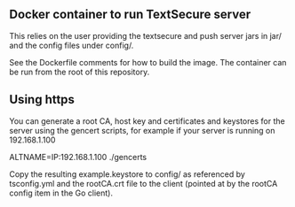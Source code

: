 Docker container to run TextSecure server
-----------------------------------------

This relies on the user providing the textsecure and push server jars in
jar/ and the config files under config/.

See the Dockerfile comments for how to build the image. The container can
be run from the root of this repository.

Using https
-----------

You can generate a root CA, host key and certificates and keystores for the server
using the gencert scripts, for example if your server is running on 192.168.1.100

ALTNAME=IP:192.168.1.100 ./gencerts

Copy the resulting example.keystore to config/ as referenced by tsconfig.yml and
the rootCA.crt file to the client (pointed at by the rootCA config item in the Go client).
